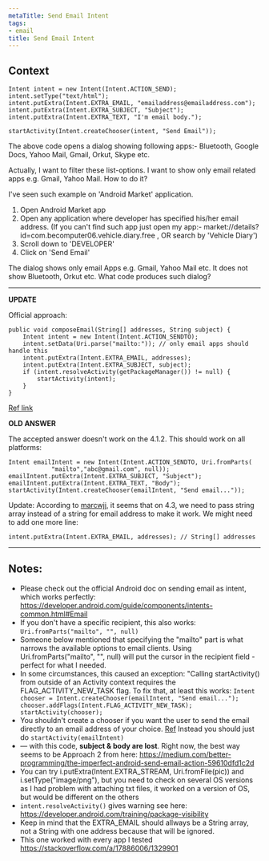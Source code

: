 ```yaml
---
metaTitle: Send Email Intent
tags:
- email
title: Send Email Intent
---
```


## Context


```
Intent intent = new Intent(Intent.ACTION_SEND);
intent.setType("text/html");
intent.putExtra(Intent.EXTRA_EMAIL, "emailaddress@emailaddress.com");
intent.putExtra(Intent.EXTRA_SUBJECT, "Subject");
intent.putExtra(Intent.EXTRA_TEXT, "I'm email body.");

startActivity(Intent.createChooser(intent, "Send Email"));

```

The above code opens a dialog showing following apps:- Bluetooth, Google Docs, Yahoo Mail, Gmail, Orkut, Skype etc.


Actually, I want to filter these list-options. I want to show only email related apps e.g. Gmail, Yahoo Mail. How to do it?


I've seen such example on 'Android Market' application. 


1. Open Android Market app
2. Open any application where developer has specified his/her email address. (If you can't find such app just open my app:- market://details?id=com.becomputer06.vehicle.diary.free , OR search by 'Vehicle Diary')
3. Scroll down to 'DEVELOPER'
4. Click on 'Send Email'


The dialog shows only email Apps e.g. Gmail, Yahoo Mail etc. It does not show Bluetooth, Orkut etc. What code produces such dialog?



---

**UPDATE**


Official approach:



```
public void composeEmail(String[] addresses, String subject) {
    Intent intent = new Intent(Intent.ACTION_SENDTO);
    intent.setData(Uri.parse("mailto:")); // only email apps should handle this
    intent.putExtra(Intent.EXTRA_EMAIL, addresses);
    intent.putExtra(Intent.EXTRA_SUBJECT, subject);
    if (intent.resolveActivity(getPackageManager()) != null) {
        startActivity(intent);
    }
}

```

[Ref link](https://developer.android.com/guide/components/intents-common.html#Email)


**OLD ANSWER**


The accepted answer doesn't work on the 4.1.2. This should work on all platforms:



```
Intent emailIntent = new Intent(Intent.ACTION_SENDTO, Uri.fromParts(
            "mailto","abc@gmail.com", null));
emailIntent.putExtra(Intent.EXTRA_SUBJECT, "Subject");
emailIntent.putExtra(Intent.EXTRA_TEXT, "Body");
startActivity(Intent.createChooser(emailIntent, "Send email..."));

```

Update: According to [marcwjj](https://stackoverflow.com/users/1446995/marcwjj), it seems that on 4.3, we need to pass string array instead of a string for email address to make it work. We might need to add one more line:



```
intent.putExtra(Intent.EXTRA_EMAIL, addresses); // String[] addresses

```


---

## Notes:

- Please check out the official Android doc on sending email as intent, which works perfectly: https://developer.android.com/guide/components/intents-common.html#Email
- If you don't have a specific recipient, this also works: `Uri.fromParts("mailto", "", null)`
- Someone below mentioned that specifying the "mailto" part is what narrows the available options to email clients. Using Uri.fromParts("mailto", "", null) will put the cursor in the recipient field - perfect for what I needed.
- In some circumstances, this caused an exception: "Calling startActivity() from outside of an Activity context requires the FLAG_ACTIVITY_NEW_TASK flag. To fix that, at least this works:
`Intent chooser = Intent.createChooser(emailIntent, "Send email...");
chooser.addFlags(Intent.FLAG_ACTIVITY_NEW_TASK);
startActivity(chooser);`
- You shouldn't create a chooser if you want the user to send the email directly to an email address of your choice. [Ref](https://developer.android.com/reference/android/content/Intent.html#ACTION_CHOOSER) Instead you should just do `startActivity(emailIntent)`
- — with this code, **subject & body are lost**. Right now, the best way seems to be Approach 2 from here: https://medium.com/better-programming/the-imperfect-android-send-email-action-59610dfd1c2d
- You can try i.putExtra(Intent.EXTRA_STREAM, Uri.fromFile(pic)) and i.setType("image/png"), but you need to check on several OS versions as I had problem with attaching txt files, it worked on a version of OS, but would be different on the others
- `intent.resolveActivity()` gives warning see here:  https://developer.android.com/training/package-visibility
- Keep in mind that the EXTRA_EMAIL should allways be a String array, not a String with one address because that will be ignored.
- This one worked with every app I tested https://stackoverflow.com/a/17886006/1329901
